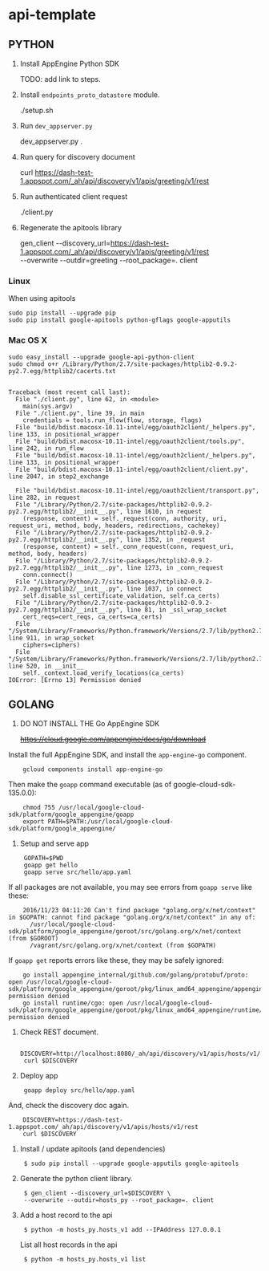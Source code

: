 # api-template

## PYTHON

1. Install AppEngine Python SDK

    TODO: add link to steps.

2. Install `endpoints_proto_datastore` module.

    ./setup.sh

3. Run `dev_appserver.py`

    dev_appserver.py .

4. Run query for discovery document

    curl https://dash-test-1.appspot.com/_ah/api/discovery/v1/apis/greeting/v1/rest

5. Run authenticated client request

    ./client.py

6. Regenerate the apitools library

    gen_client --discovery_url=https://dash-test-1.appspot.com/_ah/api/discovery/v1/apis/greeting/v1/rest \
        --overwrite --outdir=greeting --root_package=. client

### Linux

When using apitools

    sudo pip install --upgrade pip
    sudo pip install google-apitools python-gflags google-apputils


### Mac OS X

    sudo easy_install --upgrade google-api-python-client
    sudo chmod o+r /Library/Python/2.7/site-packages/httplib2-0.9.2-py2.7.egg/httplib2/cacerts.txt


    Traceback (most recent call last):
      File "./client.py", line 62, in <module>
        main(sys.argv)
      File "./client.py", line 39, in main
        credentials = tools.run_flow(flow, storage, flags)
      File "build/bdist.macosx-10.11-intel/egg/oauth2client/_helpers.py", line 133, in positional_wrapper
      File "build/bdist.macosx-10.11-intel/egg/oauth2client/tools.py", line 242, in run_flow
      File "build/bdist.macosx-10.11-intel/egg/oauth2client/_helpers.py", line 133, in positional_wrapper
      File "build/bdist.macosx-10.11-intel/egg/oauth2client/client.py", line 2047, in step2_exchange
        
      File "build/bdist.macosx-10.11-intel/egg/oauth2client/transport.py", line 282, in request
      File "/Library/Python/2.7/site-packages/httplib2-0.9.2-py2.7.egg/httplib2/__init__.py", line 1610, in request
        (response, content) = self._request(conn, authority, uri, request_uri, method, body, headers, redirections, cachekey)
      File "/Library/Python/2.7/site-packages/httplib2-0.9.2-py2.7.egg/httplib2/__init__.py", line 1352, in _request
        (response, content) = self._conn_request(conn, request_uri, method, body, headers)
      File "/Library/Python/2.7/site-packages/httplib2-0.9.2-py2.7.egg/httplib2/__init__.py", line 1273, in _conn_request
        conn.connect()
      File "/Library/Python/2.7/site-packages/httplib2-0.9.2-py2.7.egg/httplib2/__init__.py", line 1037, in connect
        self.disable_ssl_certificate_validation, self.ca_certs)
      File "/Library/Python/2.7/site-packages/httplib2-0.9.2-py2.7.egg/httplib2/__init__.py", line 81, in _ssl_wrap_socket
        cert_reqs=cert_reqs, ca_certs=ca_certs)
      File "/System/Library/Frameworks/Python.framework/Versions/2.7/lib/python2.7/ssl.py", line 911, in wrap_socket
        ciphers=ciphers)
      File "/System/Library/Frameworks/Python.framework/Versions/2.7/lib/python2.7/ssl.py", line 520, in __init__
        self._context.load_verify_locations(ca_certs)
    IOError: [Errno 13] Permission denied

## GOLANG

1. DO NOT INSTALL THE Go AppEngine SDK

   <strike>https://cloud.google.com/appengine/docs/go/download</strike>

  Install the full AppEngine SDK, and install the `app-engine-go` component.

        gcloud components install app-engine-go

  Then make the `goapp` command executable (as of google-cloud-sdk-135.0.0):

        chmod 755 /usr/local/google-cloud-sdk/platform/google_appengine/goapp 
        export PATH=$PATH:/usr/local/google-cloud-sdk/platform/google_appengine/

1. Setup and serve app

        GOPATH=$PWD
        goapp get hello
        goapp serve src/hello/app.yaml

  If all packages are not available, you may see errors from `goapp serve` like these:

        2016/11/23 04:11:20 Can't find package "golang.org/x/net/context" in $GOPATH: cannot find package "golang.org/x/net/context" in any of:
          /usr/local/google-cloud-sdk/platform/google_appengine/goroot/src/golang.org/x/net/context (from $GOROOT)
          /vagrant/src/golang.org/x/net/context (from $GOPATH)

  If `goapp get` reports errors like these, they may be safely ignored:

        go install appengine_internal/github.com/golang/protobuf/proto: open /usr/local/google-cloud-sdk/platform/google_appengine/goroot/pkg/linux_amd64_appengine/appengine_internal/github.com/golang/protobuf/proto.a: permission denied
        go install runtime/cgo: open /usr/local/google-cloud-sdk/platform/google_appengine/goroot/pkg/linux_amd64_appengine/runtime/cgo.a: permission denied

1. Check REST document.

        DISCOVERY=http://localhost:8080/_ah/api/discovery/v1/apis/hosts/v1/rest
        curl $DISCOVERY

1. Deploy app

        goapp deploy src/hello/app.yaml
 
  And, check the discovery doc again.

        DISCOVERY=https://dash-test-1.appspot.com/_ah/api/discovery/v1/apis/hosts/v1/rest
        curl $DISCOVERY

1. Install / update apitools (and dependencies)

        $ sudo pip install --upgrade google-apputils google-apitools

1. Generate the python client library.

        $ gen_client --discovery_url=$DISCOVERY \
	    --overwrite --outdir=hosts_py --root_package=. client

1. Add a host record to the api

        $ python -m hosts_py.hosts_v1 add --IPAddress 127.0.0.1

   List all host records in the api

        $ python -m hosts_py.hosts_v1 list

